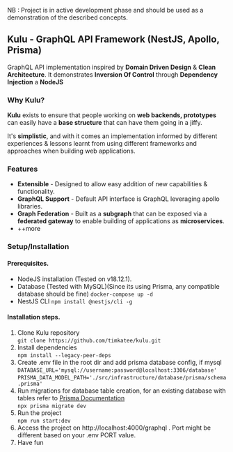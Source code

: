 NB : Project is in active development phase and should be used as a demonstration of the described concepts. 

## Kulu - GraphQL API Framework (NestJS, Apollo, Prisma)

GraphQL API implementation inspired by **Domain Driven Design** & **Clean Architecture**. It demonstrates **Inversion Of Control** through **Dependency Injection**  a **NodeJS** 

### Why Kulu?

**Kulu** exists to ensure that people working on **web backends, prototypes** can easily have a **base structure** that can have them going in a jiffy.

It's **simplistic**, and with it comes an implementation informed by different experiences & lessons learnt from using different frameworks and approaches when building web applications.

### Features

- **Extensible**  - Designed to allow easy addition of new capabilities & functionality.
- **GraphQL Support** - Default API interface is GraphQL leveraging apollo libraries.
- **Graph Federation** - Built as a **subgraph** that can be exposed via a **federated gateway** to enable building of applications as **microservices**.
- ++more

### Setup/Installation

#### Prerequisites.

- NodeJS installation (Tested on v18.12.1).
- Database (Tested with MySQL)(Since its using Prisma, any compatible database should be fine) ```docker-compose up -d```
- NestJS CLI ```npm install @nestjs/cli -g```

#### Installation steps.

1. Clone Kulu repository <br>```git clone https://github.com/timkatee/kulu.git```
2. Install dependencies <br>```npm install --legacy-peer-deps```
3. Create .env file in the root dir and add prisma database config, if mysql <br> ```DATABASE_URL='mysql://username:password@localhost:3306/database'```
```PRISMA_DATA_MODEL_PATH='./src/infrastructure/database/prisma/schema.prisma'```
4. Run migrations for database table creation, for an existing database with tables refer to [Prisma Documentation](https://www.prisma.io/docs/getting-started/setup-prisma/add-to-existing-project/relational-databases/connect-your-database-typescript-postgres) <br> ```npx prisma migrate dev```
5. Run the project <br> ```npm run start:dev```
6. Access the project on http://localhost:4000/graphql . Port might be different based on your .env PORT value.
7. Have fun









